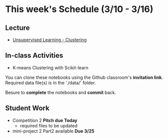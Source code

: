 # This week's Schedule (3/10 - 3/16)

## Lecture
+ [Unsupervised Learning - Clustering](https://docs.google.com/presentation/d/1hlhKA0fcVUojdC9dUw8tO-vhqbQOENGqwYuqr7Fa_jw/edit?usp=sharing)

## In-class Activities
+ K-means Clustering with Scikit-learn

You can clone these notebooks using the Github classroom's __invitation link__.
Required data file(s) is in the './data/' folder.

Besure to __complete__ the notebooks and __commit__ back.

## Student Work
+ Competition 2 __Pitch due Today__
  + required files to be updated
+ mini-project 2 Part2 available __Due 3/25__

